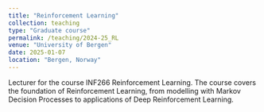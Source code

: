 ```yaml
---
title: "Reinforcement Learning"
collection: teaching
type: "Graduate course"
permalink: /teaching/2024-25_RL
venue: "University of Bergen"
date: 2025-01-07
location: "Bergen, Norway"
---
```


Lecturer for the course INF266 Reinforcement Learning. The course covers the foundation of Reinforcement Learning, from modelling with Markov Decision Processes to applications of Deep Reinforcement Learning.
